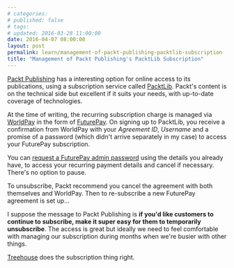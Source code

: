 ```yaml
---
# categories: 
# published: false
# tags: 
# updated: 2016-03-28 11:00:00
date: 2016-04-07 08:00:00
layout: post
permalink: learn/management-of-packt-publishing-packtlib-subscription
title: "Management of Packt Publishing's PacktLib Subscription"
---
```

[Packt Publishing](https://www.packtpub.com/) has a interesting option for online access to its publications, using a subscription service called [PacktLib](https://www.packtpub.com/packtlib).  Packt's content is on the technical side but excellent if it suits your needs, with up-to-date coverage of technologies.

At the time of writing, the recurring subscription charge is managed via [WorldPay](http://www.worldpay.com/) in the form of [FuturePay](http://support.worldpay.com/support/shopper/kb/shoppermanagementsystem/sms1200.html#recurring).  On signing up to PacktLib, you receive a confirmation from WorldPay with your *Agreement ID*, *Username* and a promise of a password (which didn't arrive separately in my case) to access your FuturePay subscription.

You can [request a FuturePay admin password](https://futurepay.worldpay.com/fp/jsp/common/login_shopper.jsp) using the details you already have, to access your recurring payment details and cancel if necessary.  There's no option to pause.  

To unsubscribe, Packt recommend you cancel the agreement with both themselves and WorldPay.  Then to re-subscribe a new FuturePay agreement is set up... 

I suppose the message to Packt Publishing is **if you'd like customers to continue to subscribe, make it super easy for them to temporarily unsubscribe**. The access is great but ideally we need to feel comfortable with managing our subscription during months when we're busier with other things.

[Treehouse](https://teamtreehouse.com/support) does the subscription thing right.